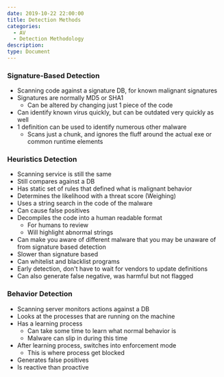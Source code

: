 ```yaml
---
date: 2019-10-22 22:00:00
title: Detection Methods
categories:
  - AV
  - Detection Methodology
description:
type: Document
---
```


### Signature-Based Detection

* Scanning code against a signature DB, for known malignant signatures
* Signatures are normally MD5 or SHA1
  * Can be altered by changing just 1 piece of the code
* Can identify known virus quickly, but can be outdated very quickly as well
* 1 definition can be used to identify numerous other malware
  * Scans just a chunk, and ignores the fluff around the actual exe or common runtime elements

### Heuristics Detection

* Scanning service is still the same
* Still compares against a DB
* Has static set of rules that defined what is malignant behavior
* Determines the likelihood with a threat score (Weighing)
* Uses a string search in the code of the malware
* Can cause false positives
* Decompiles the code into a human readable format
  * For humans to review
  * Will highlight abnormal strings
* Can make you aware of different malware that you may be unaware of from signature based detection
* Slower than signature based
* Can whitelist and blacklist programs
* Early detection, don't have to wait for vendors to update definitions
* Can also generate false negative, was harmful but not flagged

### Behavior Detection

* Scanning server monitors actions against a DB
* Looks at the processes that are running on the machine
* Has a learning process
  * Can take some time to learn what normal behavior is
  * Malware can slip in during this time
* After learning process, switches into enforcement mode
  * This is where process get blocked
* Generates false positives
* Is reactive than proactive